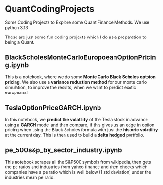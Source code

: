 # QuantCodingProjects
Some Coding Projects to Explore some Quant Finance Methods.
We use python 3.13

These are just some fun coding projects which I do as a preparation to being a Quant.


## BlackScholesMonteCarloEuropoeanOptionPricing.ipynb
This is a notebook, where we do some **Monte Carlo Black Scholes optoion pricing**. We also use a **variance reduction method** for our monte carlo simulation, to improve the results, when we want to predict exotic europeans!

## TeslaOptionPriceGARCH.ipynb

In this notebook, we **predict the volatility** of the Tesla stock in advance using a **GARCH** model and then compare, if this gives us an edge in option pricing when using the Black Scholes formula with just the **historic volatility** at the current day.
This is then used to build a **delta hedged** portfolio.
## pe_500s&p_by_sector_industry.ipynb

This notebook scrapes all the S&P500 symbols from wikipedia, then gets the pe ratios and industries from yahoo finance and then checks which companies have a pe ratio which is well below (1 std deviation) under the industries mean pe ratio.